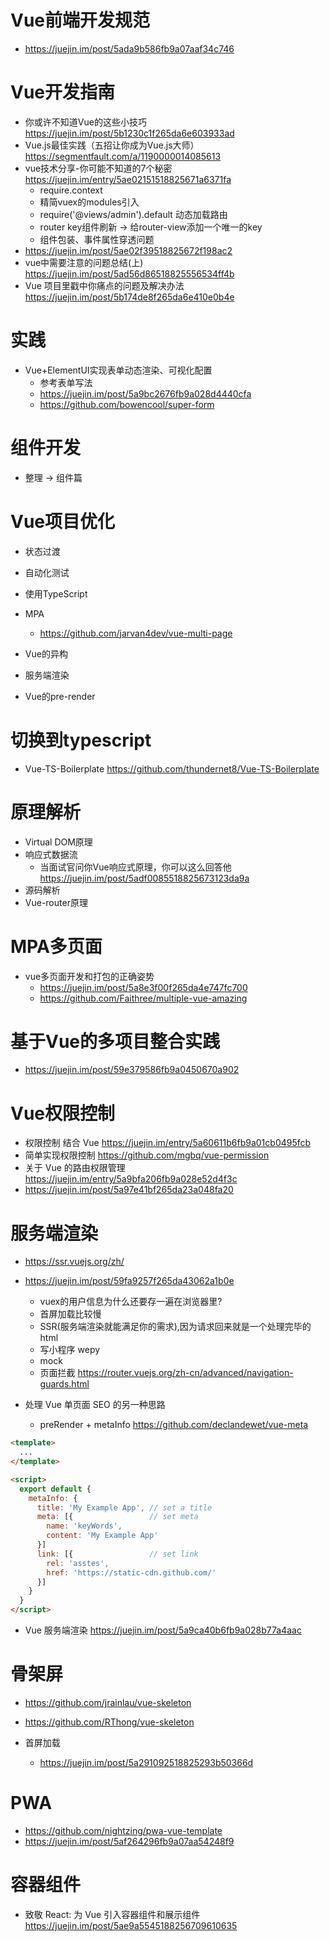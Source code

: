 # Vue前端开发规范

- https://juejin.im/post/5ada9b586fb9a07aaf34c746

# Vue开发指南

- 你或许不知道Vue的这些小技巧 https://juejin.im/post/5b1230c1f265da6e603933ad
- Vue.js最佳实践（五招让你成为Vue.js大师） https://segmentfault.com/a/1190000014085613
- vue技术分享-你可能不知道的7个秘密 https://juejin.im/entry/5ae02151518825671a6371fa
  - require.context
  - 精简vuex的modules引入
  - require('@views/admin').default 动态加载路由
  - router key组件刷新 -> 给router-view添加一个唯一的key
  - 组件包装、事件属性穿透问题
- https://juejin.im/post/5ae02f39518825672f198ac2  
- vue中需要注意的问题总结(上) https://juejin.im/post/5ad56d86518825556534ff4b
- Vue 项目里戳中你痛点的问题及解决办法 https://juejin.im/post/5b174de8f265da6e410e0b4e

# 实践

- Vue+ElementUI实现表单动态渲染、可视化配置
  - 参考表单写法
  - https://juejin.im/post/5a9bc2676fb9a028d4440cfa
  - https://github.com/bowencool/super-form

# 组件开发

- 整理 -> 组件篇


# Vue项目优化

- 状态过渡
- 自动化测试
- 使用TypeScript
- MPA

  - <https://github.com/jarvan4dev/vue-multi-page>

- Vue的异构
- 服务端渲染
- Vue的pre-render

# 切换到typescript

- Vue-TS-Boilerplate https://github.com/thundernet8/Vue-TS-Boilerplate

# 原理解析

- Virtual DOM原理
- 响应式数据流 
  - 当面试官问你Vue响应式原理，你可以这么回答他 https://juejin.im/post/5adf0085518825673123da9a
- 源码解析
- Vue-router原理

# MPA多页面

- vue多页面开发和打包的正确姿势 
  - https://juejin.im/post/5a8e3f00f265da4e747fc700
  - https://github.com/Faithree/multiple-vue-amazing

# 基于Vue的多项目整合实践

- <https://juejin.im/post/59e379586fb9a0450670a902>

# Vue权限控制

- 权限控制 结合 Vue <https://juejin.im/entry/5a60611b6fb9a01cb0495fcb>
- 简单实现权限控制 <https://github.com/mgbq/vue-permission>
- 关于 Vue 的路由权限管理 https://juejin.im/entry/5a9bfa206fb9a028e52d4f3c
- https://juejin.im/post/5a97e41bf265da23a048fa20

# 服务端渲染

- <https://ssr.vuejs.org/zh/>
- <https://juejin.im/post/59fa9257f265da43062a1b0e>

  - vuex的用户信息为什么还要存一遍在浏览器里?
  - 首屏加载比较慢
  - SSR(服务端渲染就能满足你的需求),因为请求回来就是一个处理完毕的 html
  - 写小程序 wepy
  - mock
  - 页面拦截 <https://router.vuejs.org/zh-cn/advanced/navigation-guards.html>

- 处理 Vue 单页面 SEO 的另一种思路

  - preRender + metaInfo <https://github.com/declandewet/vue-meta>

```html
<template>
  ...
</template>

<script>
  export default {
    metaInfo: {
      title: 'My Example App', // set a title
      meta: [{                 // set meta
        name: 'keyWords',
        content: 'My Example App'
      }]
      link: [{                 // set link
        rel: 'asstes',
        href: 'https://static-cdn.github.com/'
      }]
    }
  }
</script>
```


- Vue 服务端渲染 https://juejin.im/post/5a9ca40b6fb9a028b77a4aac

# 骨架屏

- https://github.com/jrainlau/vue-skeleton
- https://github.com/RThong/vue-skeleton
- 首屏加载

  - <https://juejin.im/post/5a291092518825293b50366d>

# PWA

- https://github.com/nightzing/pwa-vue-template
- https://juejin.im/post/5af264296fb9a07aa54248f9

# 容器组件

- 致敬 React: 为 Vue 引入容器组件和展示组件 https://juejin.im/post/5ae9a5545188256709610635